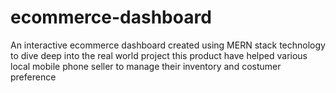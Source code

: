 # ecommerce-dashboard
An interactive ecommerce dashboard created using MERN stack technology to dive deep into the real world project this product have helped various local mobile phone seller to manage their inventory and costumer preference  
